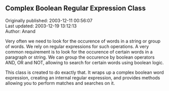 ## Complex Boolean Regular Expression Class  
Originally published: 2003-12-11 00:56:07  
Last updated: 2003-12-19 13:12:13  
Author: Anand   
  
Very often we need to look for the occurence of words in a string or group of words. We rely on regular expressions for such operations. A very common requirement is to look for the occurence of certain words in a paragraph or string. We can group the occurence by boolean operators AND, OR and NOT, allowing to search for certain words using boolean logic.

This class is created to do exactly that. It wraps up a
complex boolean word expression, creating an internal
regular expression, and provides methods allowing you to
perform matches and searches on it.